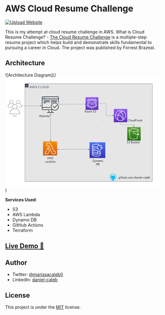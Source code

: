 # AWS Cloud Resume Challenge

[![Upload Website](https://github.com/daniel-caleb/My-Cloud-Resume/actions/workflows/cicd.yml/badge.svg)](https://github.com/daniel-caleb/My-Cloud-Resume/actions/workflows/cicd.yml)

This is my attempt at cloud resume challenge in AWS.
What is Cloud Resume Challenge? - [The Cloud Resume Challenge](https://cloudresumechallenge.dev/) is a multiple-step resume project which helps build and demonstrate skills fundamental to pursuing a career in Cloud. The project was published by Forrest Brazeal.

## Architecture

![Architecture Diagram](/![AWS Architecture](aws-architecture-cloud-resume.png))

**Services Used**:

- S3
- AWS Lambda
- Dynamo DB
- GitHub Actions
- Terraform

## [Live Demo 🔗](http://resume.daniel.s3-website-us-west-2.amazonaws.com)

## Author

- Twitter: [@marissacaleb0](https://twitter.com/marissacaleb0)
- LinkedIn: [daniel-caleb](https://www.linkedin.com/in/daniel-caleb-cheruiyot/)

## License

This project is under the [MIT](LICENSE) license.